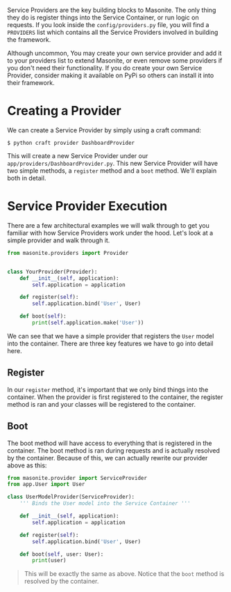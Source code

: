 Service Providers are the key building blocks to Masonite. The only thing they do is register things into the Service Container, or run logic on requests. If you look inside the `config/providers.py` file, you will find a `PROVIDERS` list which contains all the Service Providers involved in building the framework.

Although uncommon, You may create your own service provider and add it to your providers list to extend Masonite, or even remove some providers if you don't need their functionality. If you do create your own Service Provider, consider making it available on PyPi so others can install it into their framework.

# Creating a Provider

We can create a Service Provider by simply using a craft command:

```text
$ python craft provider DashboardProvider
```

This will create a new Service Provider under our `app/providers/DashboardProvider.py`. This new Service Provider will have two simple methods, a `register` method and a `boot` method. We'll explain both in detail.

# Service Provider Execution

There are a few architectural examples we will walk through to get you familiar with how Service Providers work under the hood. Let's look at a simple provider and walk through it.

```python
from masonite.providers import Provider


class YourProvider(Provider):
    def __init__(self, application):
        self.application = application

    def register(self):
        self.application.bind('User', User)

    def boot(self):
        print(self.application.make('User'))
```

We can see that we have a simple provider that registers the `User` model into the container. There are three key features we have to go into detail here.


## Register

In our `register` method, it's important that we only bind things into the container. When the provider is first registered to the container, the register method is ran and your classes will be registered to the container.

## Boot

The boot method will have access to everything that is registered in the container. The boot method is ran during requests and is actually resolved by the container. Because of this, we can actually rewrite our provider above as this:

```python
from masonite.provider import ServiceProvider
from app.User import User

class UserModelProvider(ServiceProvider):
    ''' Binds the User model into the Service Container '''

    def __init__(self, application):
        self.application = application

    def register(self):
        self.application.bind('User', User)

    def boot(self, user: User):
        print(user)
```

> This will be exactly the same as above. Notice that the `boot` method is resolved by the container.

